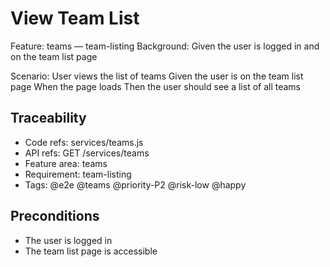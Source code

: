 # View Team List
Feature: teams — team-listing
  Background:
    Given the user is logged in and on the team list page

  Scenario: User views the list of teams
    Given the user is on the team list page
    When the page loads
    Then the user should see a list of all teams

## Traceability
- Code refs: services/teams.js
- API refs: GET /services/teams
- Feature area: teams
- Requirement: team-listing
- Tags: @e2e @teams @priority-P2 @risk-low @happy

## Preconditions
- The user is logged in
- The team list page is accessible
